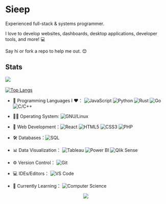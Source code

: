 # Sieep

Experienced full-stack & systems programmer.

I love to develop websites, dashboards, desktop applications, developer tools, and more! 💻

Say hi or fork a repo to help me out. 😊

## Stats
![](https://komarev.com/ghpvc/?username=alteryx-motives&color=grey&style=for-the-badge)

[![Top Langs](https://github-readme-stats.vercel.app/api/top-langs/?username=sieep-coding&layout=compact)](https://github.com/anuraghazra/github-readme-stats)

- 🔭 Programming Languages I ♥️： ![JavaScript](https://img.shields.io/badge/-JavaScript-black?style=flat-circle&logo=javascript) ![Python](https://img.shields.io/badge/-Python-blue?style=flat-circle&logo=Python) ![Rust](https://img.shields.io/badge/-Rust-red?style=flat-circle&logo=rust) ![Go](https://img.shields.io/badge/-Go-blue?style=flat-circle&logo=go) ![C/C++](https://img.shields.io/badge/-C/C++-darkblue?style=flat-circle&logo=c%2B%2B)

- 🕵🏻 Operating System: ![GNU/Linux](https://img.shields.io/badge/Linux-FCC624?style=flat&logo=linux&logoColor=black)
  
- 👯 Web Development：![React](https://img.shields.io/badge/-React-blue?style=flat-circle&logo=react) ![HTML5](https://img.shields.io/badge/-HTML5-orange?style=flat-circle&logo=html5) ![CSS3](https://img.shields.io/badge/-CSS3-blue?style=flat-circle&logo=css3) ![PHP](https://img.shields.io/badge/-PHP-purple?style=flat-circle&logo=php)
  
- 🛠️ Databases：![SQL](https://img.shields.io/badge/-SQL-blue?style=flat-circle&logo=sql)
  
- 📊 Data Visualization： ![Tableau](https://img.shields.io/badge/-Tableau-blue?style=flat-circle&logo=tableau) ![Power BI](https://img.shields.io/badge/-Power%20BI-black?style=flat-circle&logo=power-bi) ![Qlik Sense](https://img.shields.io/badge/-Qlik%20Sense-grey?style=flat-circle&logo=qlik)
  
- ⚙️ Version Control： ![Git](https://img.shields.io/badge/-Git-orange?style=flat-circle&logo=git)
  
- 💻 IDEs/Editors： ![VS Code](https://img.shields.io/badge/-VS%20Code-blue?style=flat-circle&logo=visual-studio-code)
  
- 🌱 Currently Learning： ![Computer Science](https://img.shields.io/badge/-Computer%20Science-red?style=flat-circle&logo=computer-science)

<p align="center">
  <img src="https://capsule-render.vercel.app/api?type=waving&color=gradient&height=60&section=footer&width=100"/>
</p>

<!--
# Check my 🍚!
![](https://github.com/Alteryx-Motives/Alteryx-Motives/blob/main/output-rice-exp-1200.gif)

